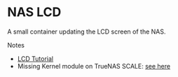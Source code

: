 # NAS LCD

A small container updating the LCD screen of the NAS.

Notes
* [LCD Tutorial](https://wiki.odroid.com/odroid-h3/application_note/i2c_20x4_lcd)
* Missing Kernel module on TrueNAS SCALE: [see here](https://forum.odroid.com/viewtopic.php?t=45934)
